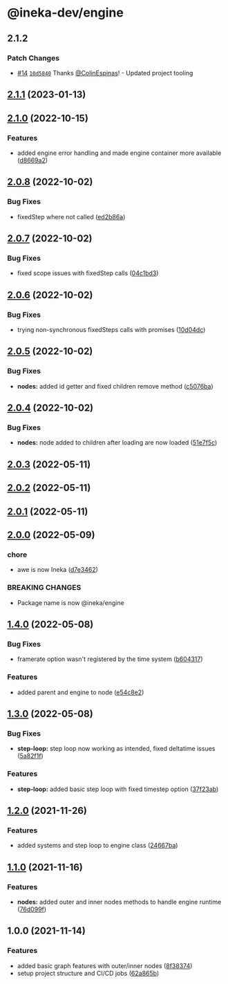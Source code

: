 # @ineka-dev/engine

## 2.1.2

### Patch Changes

- [#14](https://github.com/ineka-dev/engine/pull/14) [`10d5840`](https://github.com/ineka-dev/engine/commit/10d584073f459a4a6e5ec5ae6c48deab5166c3c5) Thanks [@ColinEspinas](https://github.com/ColinEspinas)! - Updated project tooling

## [2.1.1](https://github.com/ineka-dev/engine/compare/v2.1.0...v2.1.1) (2023-01-13)

## [2.1.0](https://github.com/ineka-dev/engine/compare/v2.0.8...v2.1.0) (2022-10-15)

### Features

- added engine error handling and made engine container more available ([d8669a2](https://github.com/ineka-dev/engine/commit/d8669a28f6ad20fca173c557a9ebd982211e9f6d))

## [2.0.8](https://github.com/ineka-dev/engine/compare/v2.0.7...v2.0.8) (2022-10-02)

### Bug Fixes

- fixedStep where not called ([ed2b86a](https://github.com/ineka-dev/engine/commit/ed2b86aeba85e45c1a6e90644c3a2f900f51963d))

## [2.0.7](https://github.com/ineka-dev/engine/compare/v2.0.6...v2.0.7) (2022-10-02)

### Bug Fixes

- fixed scope issues with fixedStep calls ([04c1bd3](https://github.com/ineka-dev/engine/commit/04c1bd3c55f4486f1c4f506fade7f88634d15dea))

## [2.0.6](https://github.com/ineka-dev/engine/compare/v2.0.5...v2.0.6) (2022-10-02)

### Bug Fixes

- trying non-synchronous fixedSteps calls with promises ([10d04dc](https://github.com/ineka-dev/engine/commit/10d04dc22bbe52d40dffa3ad918e34279033cbd8))

## [2.0.5](https://github.com/ineka-dev/engine/compare/v2.0.4...v2.0.5) (2022-10-02)

### Bug Fixes

- **nodes:** added id getter and fixed children remove method ([c5076ba](https://github.com/ineka-dev/engine/commit/c5076ba1b849beae090c6a65ceee141eff856b6a))

## [2.0.4](https://github.com/ineka-dev/engine/compare/v2.0.3...v2.0.4) (2022-10-02)

### Bug Fixes

- **nodes:** node added to children after loading are now loaded ([51e7f5c](https://github.com/ineka-dev/engine/commit/51e7f5c54acc7d4ab88230c58e5c2684df628a87))

## [2.0.3](https://github.com/ineka-dev/engine/compare/v2.0.2...v2.0.3) (2022-05-11)

## [2.0.2](https://github.com/ineka-dev/engine/compare/v2.0.1...v2.0.2) (2022-05-11)

## [2.0.1](https://github.com/ineka-dev/engine/compare/v2.0.0...v2.0.1) (2022-05-11)

## [2.0.0](https://github.com/ineka-dev/engine/compare/v1.4.0...v2.0.0) (2022-05-09)

### chore

- awe is now Ineka ([d7e3462](https://github.com/ineka-dev/engine/commit/d7e34622e135940c82e496d7faefc4cdcb2f1695))

### BREAKING CHANGES

- Package name is now @ineka/engine

## [1.4.0](https://github.com/colinespinas/awe/compare/v1.3.0...v1.4.0) (2022-05-08)

### Bug Fixes

- framerate option wasn't registered by the time system ([b604317](https://github.com/colinespinas/awe/commit/b604317f5a7882fb337e205f4ff85fc2028186d8))

### Features

- added parent and engine to node ([e54c8e2](https://github.com/colinespinas/awe/commit/e54c8e25db7dd2d912dfbc37c6fd916411bd4eb8))

## [1.3.0](https://github.com/colinespinas/awe/compare/v1.2.0...v1.3.0) (2022-05-08)

### Bug Fixes

- **step-loop:** step loop now working as intended, fixed deltatime issues ([5a82f1f](https://github.com/colinespinas/awe/commit/5a82f1fd8671bba62de4b2c8270ccd3eb85853c8))

### Features

- **step-loop:** added basic step loop with fixed timestep option ([37f23ab](https://github.com/colinespinas/awe/commit/37f23ab9068699b06e7add07514db13198a90029))

## [1.2.0](https://github.com/colinespinas/awe/compare/v1.1.0...v1.2.0) (2021-11-26)

### Features

- added systems and step loop to engine class ([24667ba](https://github.com/colinespinas/awe/commit/24667bad5bb480546558d848663a9af6b2a7f0cd))

## [1.1.0](https://github.com/colinespinas/awe/compare/v1.0.0...v1.1.0) (2021-11-16)

### Features

- **nodes:** added outer and inner nodes methods to handle engine runtime ([76d099f](https://github.com/colinespinas/awe/commit/76d099fb7bf93bada4c50a9d2dea6d892ceac6ba))

## 1.0.0 (2021-11-14)

### Features

- added basic graph features with outer/inner nodes ([8f38374](https://github.com/colinespinas/awe/commit/8f383742421ec5e2ba0fb33ef9aaab9e5e1b71a3))
- setup project structure and CI/CD jobs ([62a865b](https://github.com/colinespinas/awe/commit/62a865ba2db9beff1573fc272816c22f1351ad15))
